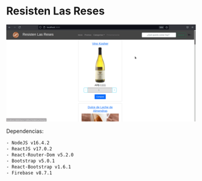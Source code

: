 # Resisten Las Reses

![Resisten las Reses Demo](demo.gif)

Dependencias:
    
    - NodeJS v16.4.2
    - ReactJS v17.0.2
    - React-Router-Dom v5.2.0
    - Bootstrap v5.0.1
    - React-Bootstrap v1.6.1
    - Firebase v8.7.1

